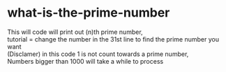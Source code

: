 # what-is-the-prime-number
This will code will print out (n)th prime number, <br />
tutorial = change the number in the 31st line to find the prime number you want <br />
(Disclamer) in this code 1 is not count towards a prime number, <br /> 
Numbers bigger than 1000 will take a while to process <br /> 



